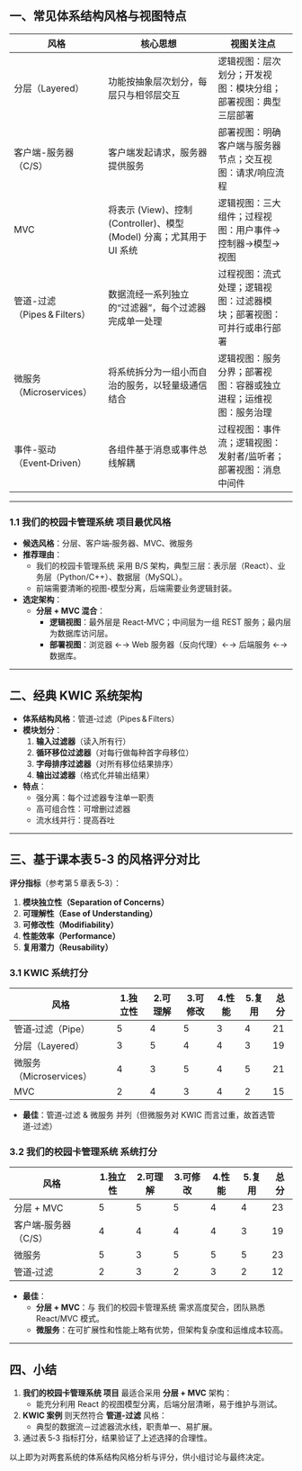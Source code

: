 ## 一、常见体系结构风格与视图特点

| 风格                         | 核心思想                                                     | 视图关注点                                                   |
| ---------------------------- | ------------------------------------------------------------ | ------------------------------------------------------------ |
| 分层（Layered）              | 功能按抽象层次划分，每层只与相邻层交互                       | 逻辑视图：层次划分；开发视图：模块分组；部署视图：典型三层部署 |
| 客户端-服务器（C/S）         | 客户端发起请求，服务器提供服务                               | 部署视图：明确客户端与服务器节点；交互视图：请求/响应流程    |
| MVC                          | 将表示 (View)、控制 (Controller)、模型 (Model) 分离；尤其用于 UI 系统 | 逻辑视图：三大组件；过程视图：用户事件→控制器→模型→视图      |
| 管道-过滤（Pipes & Filters） | 数据流经一系列独立的“过滤器”，每个过滤器完成单一处理         | 过程视图：流式处理；逻辑视图：过滤器模块；部署视图：可并行或串行部署 |
| 微服务（Microservices）      | 将系统拆分为一组小而自治的服务，以轻量级通信结合             | 逻辑视图：服务分界；部署视图：容器或独立进程；运维视图：服务治理 |
| 事件-驱动（Event‑Driven）    | 各组件基于消息或事件总线解耦                                 | 过程视图：事件流；逻辑视图：发射者/监听者；部署视图：消息中间件 |



------

### 1.1 我们的校园卡管理系统 项目最优风格

- **候选风格**：分层、客户端‑服务器、MVC、微服务
- **推荐理由**：
  - 我们的校园卡管理系统 采用 B/S 架构，典型三层：表示层（React）、业务层（Python/C++）、数据层（MySQL）。
  - 前端需要清晰的视图-模型分离，后端需要业务逻辑封装。
- **选定架构**：
  - **分层 + MVC 混合**：
    - **逻辑视图**：最外层是 React‑MVC；中间层为一组 REST 服务；最内层为数据库访问层。
    - **部署视图**：浏览器 ←→ Web 服务器（反向代理）←→ 后端服务 ←→ 数据库。

------

## 二、经典 KWIC 系统架构

- **体系结构风格**：管道‑过滤（Pipes & Filters）
- **模块划分**：
  1. **输入过滤器**（读入所有行）
  2. **循环移位过滤器**（对每行做每种首字母移位）
  3. **字母排序过滤器**（对所有移位结果排序）
  4. **输出过滤器**（格式化并输出结果）
- **特点**：
  - 强分离：每个过滤器专注单一职责
  - 高可组合性：可增删过滤器
  - 流水线并行：提高吞吐

------

## 三、基于课本表 5‑3 的风格评分对比

**评分指标**（参考第 5 章表 5‑3）：

1. **模块独立性（Separation of Concerns）**
2. **可理解性（Ease of Understanding）**
3. **可修改性（Modifiability）**
4. **性能效率（Performance）**
5. **复用潜力（Reusability）**

### 3.1 KWIC 系统打分

| 风格                    | 1.独立性 | 2.可理解 | 3.可修改 | 4.性能 | 5.复用 | 总分 |
| ----------------------- | -------- | -------- | -------- | ------ | ------ | ---- |
| 管道‑过滤（Pipe）       | 5        | 4        | 5        | 3      | 4      | 21   |
| 分层（Layered）         | 3        | 5        | 4        | 4      | 3      | 19   |
| 微服务（Microservices） | 4        | 3        | 5        | 4      | 5      | 21   |
| MVC                     | 2        | 4        | 3        | 4      | 2      | 15   |



- **最佳**：管道‑过滤 & 微服务 并列（但微服务对 KWIC 而言过重，故首选管道‑过滤）

### 3.2 我们的校园卡管理系统 系统打分

| 风格                 | 1.独立性 | 2.可理解 | 3.可修改 | 4.性能 | 5.复用 | 总分 |
| -------------------- | -------- | -------- | -------- | ------ | ------ | ---- |
| 分层 + MVC           | 5        | 5        | 5        | 4      | 4      | 23   |
| 客户端‑服务器（C/S） | 4        | 4        | 4        | 4      | 3      | 19   |
| 微服务               | 5        | 3        | 5        | 5      | 5      | 23   |
| 管道‑过滤            | 2        | 3        | 2        | 3      | 2      | 12   |



- **最佳**：
  - **分层 + MVC**：与 我们的校园卡管理系统 需求高度契合，团队熟悉 React/MVC 模式。
  - **微服务**：在可扩展性和性能上略有优势，但架构复杂度和运维成本较高。

------

## 四、小结

1. **我们的校园卡管理系统 项目** 最适合采用 **分层 + MVC** 架构：
   - 能充分利用 React 的视图模型分离，后端分层清晰，易于维护与测试。
2. **KWIC 案例** 则天然符合 **管道‑过滤** 风格：
   - 典型的数据流－过滤器流水线，职责单一、易扩展。
3. 通过表 5‑3 指标打分，结果验证了上述选择的合理性。

以上即为对两套系统的体系结构风格分析与评分，供小组讨论与最终决定。